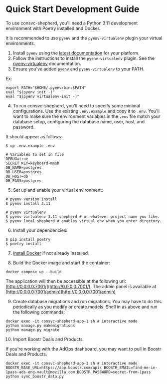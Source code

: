 # Quick Start Development Guide

To use consvc-shepherd, you'll need a Python 3.11 development environment with Poetry installed and Docker.

It is recommended to use `pyenv` and the `pyenv-virtualenv` plugin your virtual environments.
1. Install `pyenv` using the [latest documentation](https://github.com/pyenv/pyenv#installation) for your platform.
2. Follow the instructions to install the `pyenv-virtualenv` plugin.
See the [pyenv-virtualenv](https://github.com/pyenv/pyenv-virtualenv) documentation.
3. Ensure you've added `pyenv` and `pyenv-virtualenv` to your PATH.

Ex:
```shell
export PATH="$HOME/.pyenv/bin:$PATH"
eval "$(pyenv init -)"
eval "$(pyenv virtualenv-init -)"
```

4. To run consvc-shepherd, you'll need to specify some minimal configurations.
Use the existing `.env.example` and copy it to `.env`.
You'll want to make sure the environment variables in the `.env` file match your database setup, configuring the database name, user, host, and password.

It should appear as follows:

```shell
$ cp .env.example .env

# Variables to set in file
DEBUG=true
SECRET_KEY=keyboard-mash
DB_NAME=postgres
DB_USER=postgres
DB_HOST=db
DB_PASS=postgres
```

5. Set up and enable your virtual environment:

```shell
# pyenv version install
$ pyenv install 3.11

# pyenv virtualenv
$ pyenv virtualenv 3.11 shepherd # or whatever project name you like.
$ pyenv local shepherd # enables virtual env when you enter directory.
```

6. Install your dependencies:

```shell
$ pip install poetry
$ poetry install
```

7. [Install Docker](https://docs.docker.com/engine/install/) if not already installed.

8. Build the Docker image and start the container:
```shell
docker compose up --build
```

The application will then be accessible at the following url: [http://0.0.0.0:7001/](http://0.0.0.0:7001/). The admin panel is available at [http://0.0.0.0:7001/admin](http://0.0.0.0:7001/admin)

9. Create database migrations and run migrations.
You may have to do this periodically as you modify or create models. Shell in as above and run the following commands:
``` shell
docker exec -it consvc-shepherd-app-1 sh # interactive mode
python manage.py makemigrations
python manage.py migrate
```

10. Import Boostr Deals and Products

If you're working with the AdOps dashboard, you may want to pull in Boostr Deals and Products.

``` shell
docker exec -it consvc-shepherd-app-1 sh # interactive mode
BOOSTR_BASE_URL=https://app.boostr.com/api/ BOOSTR_EMAIL=find-me-in-1pass-ads-eng-vault@mozilla.com BOOSTR_PASSWORD=secret-from-1pass python sync_boostr_data.py
```
